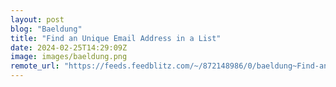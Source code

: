 ```yaml
---
layout: post
blog: "Baeldung"
title: "Find an Unique Email Address in a List"
date: 2024-02-25T14:29:09Z
image: images/baeldung.png
remote_url: "https://feeds.feedblitz.com/~/872148986/0/baeldung~Find-an-Unique-Email-Address-in-a-List"
---
```


